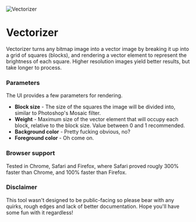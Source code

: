 ![Vectorizer](http://vectorizer.oscaralexander.com/assets/img/vectorizer.png)

# Vectorizer

Vectorizer turns any bitmap image into a vector image by breaking it up into a grid of squares (blocks), and rendering a vector element to represent the brightness of each square. Higher resolution images yield better results, but take longer to process.

### Parameters
The UI provides a few parameters for rendering.

* **Block size** - The size of the squares the image will be divided into, similar to Photoshop's Mosaic filter.
* **Weight** - Maximum size of the vector element that will occupy each block, relative to the block size. Value between 0 and 1 recommended.
* **Background color** - Pretty fucking obvious, no?
* **Foreground color** - Oh come on.

### Browser support
Tested in Chrome, Safari and Firefox, where Safari proved rougly 300% faster than Chrome, and 100% faster than Firefox.

### Disclaimer
This tool wasn't designed to be public-facing so please bear with any quirks, rough edges and lack of better documentation. Hope you'll have some fun with it regardless!